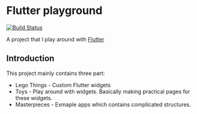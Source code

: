 Flutter playground
=================

[![Build Status](https://img.shields.io/drone/build/BbsonLin/flutter_playground.svg?style=flat-square)](https://cloud.drone.io/BbsonLin/flutter_playground)

A project that I play around with [Flutter](https://flutter.dev/)


Introduction
------------

This project mainly contains three part:

* Lego Things - Custom Flutter widgets
* Toys - Play around with widgets. Basically making practical pages for these widgets.
* Masterpieces - Exmaple apps which contains complicated structures.

